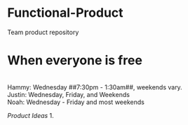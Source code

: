 # Functional-Product
Team product repository

# When everyone is free
<br> Hammy: Wednesday ##7:30pm - 1:30am##, weekends vary.
<br> Justin: Wednesday, Friday, and Weekends
<br> Noah: Wednesday - Friday and most weekends

*Product Ideas*
1. 
